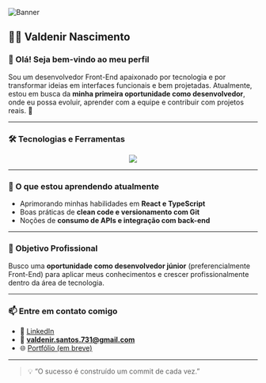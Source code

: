 ![Banner](https://i.imgur.com/ZZzqR1I.png)

## 🧑‍💻 Valdenir Nascimento

### 👋 Olá! Seja bem-vindo ao meu perfil

Sou um desenvolvedor Front-End apaixonado por tecnologia e por transformar ideias em interfaces funcionais e bem projetadas. Atualmente, estou em busca da **minha primeira oportunidade como desenvolvedor**, onde eu possa evoluir, aprender com a equipe e contribuir com projetos reais. 🚀

---

### 🛠️ Tecnologias e Ferramentas

<div align="center">
  <img src="https://skillicons.dev/icons?i=html,css,javascript,typescript,react,git,github,vscode" />
</div>

---

### 🌱 O que estou aprendendo atualmente

- Aprimorando minhas habilidades em **React e TypeScript**
- Boas práticas de **clean code e versionamento com Git**
- Noções de **consumo de APIs e integração com back-end**

---

### 💼 Objetivo Profissional

Busco uma **oportunidade como desenvolvedor júnior** (preferencialmente Front-End) para aplicar meus conhecimentos e crescer profissionalmente dentro da área de tecnologia.

---

### 📫 Entre em contato comigo

- 💼 [LinkedIn](https://www.linkedin.com/in/valdenir-nascimento-santos-795b9b276/)
- 📧 **valdenir.santos.731@gmail.com**
- 🌐 [Portfólio (em breve)](#)

---

> 💡 “O sucesso é construído um commit de cada vez.”
